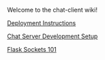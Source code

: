 Welcome to the chat-client wiki!

[Deployment Instructions](https://github.com/MissionBit/chat-client/wiki/Deploying-the-Application)

[Chat Server Development Setup](https://github.com/MissionBit/chat-client/wiki/Developing-the-Chat-Server)

[Flask Sockets 101](https://github.com/MissionBit/chat-client/wiki/Flask-Sockets-101)

